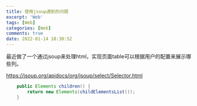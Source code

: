 ```yaml
---
title: 使用jsoup遇到的问题
excerpt: 'Web'
tags: [Web]
categories: [Web]
comments: true
date: 2022-01-14 18:30:52
---
```


最近做了一个通过jsoup来处理html，实现页面table可以根据用户的配置来展示哪些列。

https://jsoup.org/apidocs/org/jsoup/select/Selector.html

```java
    public Elements children() {
        return new Elements(childElementsList());
    }
```